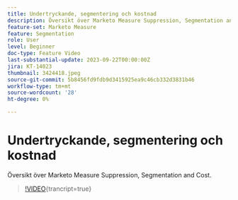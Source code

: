 ```yaml
---
title: Undertryckande, segmentering och kostnad
description: Översikt över Marketo Measure Suppression, Segmentation and Cost.
feature-set: Marketo Measure
feature: Segmentation
role: User
level: Beginner
doc-type: Feature Video
last-substantial-update: 2023-09-22T00:00:00Z
jira: KT-14023
thumbnail: 3424418.jpeg
source-git-commit: 5b8456fd9fdb9d3415925ea9c46cb332d3831b46
workflow-type: tm+mt
source-wordcount: '28'
ht-degree: 0%

---
```



# Undertryckande, segmentering och kostnad

Översikt över Marketo Measure Suppression, Segmentation and Cost.

>[!VIDEO](https://video.tv.adobe.com/v/3424418/?learn=on){trancript=true}
